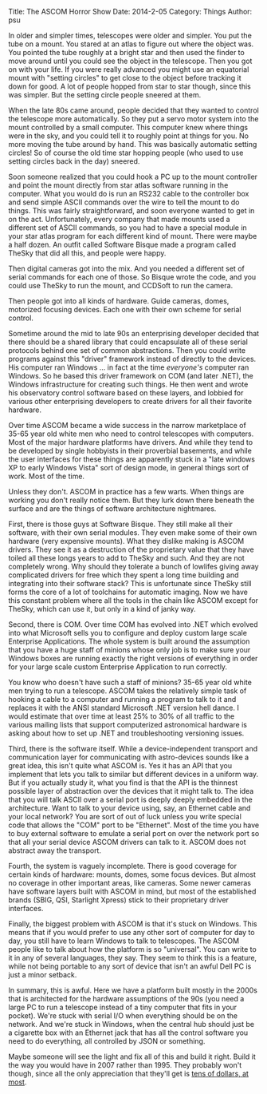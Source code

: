Title: The ASCOM Horror Show
Date: 2014-2-05
Category: Things
Author: psu

In older and simpler times, telescopes were older and simpler. You put the tube on a mount. You stared at an atlas to figure out where the object was. You pointed the tube roughly at a bright star and then used the finder to move around until you could see the object in the telescope. Then you got on with your life. If you were really advanced you might use an equatorial mount with "setting circles" to get close to the object before tracking it down for good. A lot of people hopped from star to star though, since this was simpler. But the setting circle people sneered at them.

When the late 80s came around, people decided that they wanted to control the telescope more automatically. So they put a servo motor system into the mount controlled by a small computer. This computer knew where things were in the sky, and you could tell it to roughly point at things for you. No more moving the tube around by hand. This was basically automatic setting circles! So of course the old time star hopping people (who used to use setting circles back in the day) sneered.

Soon someone realized that you could hook a PC up to the mount controller and point the mount directly from star atlas software running in the computer. What you would do is run an RS232 cable to the controller box and send simple ASCII commands over the wire to tell the mount to do things. This was fairly straightforward, and soon everyone wanted to get in on the act. Unfortunately, every company that made mounts used a different set of ASCII commands, so you had to have a special module in your star atlas program for each different kind of mount. There were maybe a half dozen. An outfit called Software Bisque made a program called TheSky that did all this, and people were happy.

Then digital cameras got into the mix. And you needed a different set of serial commands for each one of those. So Bisque wrote the code, and you could use TheSky to run the mount, and CCDSoft to run the camera. 

Then people got into all kinds of hardware. Guide cameras, domes, motorized focusing devices. Each one with their own scheme for serial control.

Sometime around the mid to late 90s an enterprising developer decided that there should be a shared library that could encapsulate all of these serial protocols behind one set of common abstractions. Then you could write programs against this "driver" framework instead of directly to the devices. His computer ran Windows ... in fact at the time *everyone's* computer ran Windows. So he based this driver framework on COM (and later .NET), the Windows infrastructure for creating such things. He then went and wrote his observatory control software based on these layers, and lobbied for various other enterprising developers to create drivers for all their favorite hardware.

Over time ASCOM became a wide success in the narrow marketplace of 35-65 year old white men who need to control telescopes with computers. Most of the major hardware platforms have drivers. And while they tend to be developed by single hobbyists in their proverbial basements, and while the user interfaces for these things are apparently stuck in a "late windows XP to early Windows Vista" sort of design mode, in general things sort of work. Most of the time.

Unless they don't. ASCOM in practice has a few warts. When things are working you don't really notice them. But they lurk down there beneath the surface and are the things of software architecture nightmares.

First, there is those guys at Software Bisque. They still make all their software, with their own serial modules. They even make some of their own hardware (very expensive mounts). What they dislike making is ASCOM drivers. They see it as a destruction of the proprietary value that they have toiled all these longs years to add to TheSky and such. And they are not completely wrong. Why should they tolerate a bunch of lowlifes giving away complicated drivers for free which they spent a long time building and integrating into their software stack? This is unfortunate since TheSky still forms the core of a lot of toolchains for automatic imaging. Now we have this constant problem where all the tools in the chain like ASCOM except for TheSky, which can use it, but only in a kind of janky way.

Second, there is COM. Over time COM has evolved into .NET which evolved into what Microsoft sells you to configure and deploy custom large scale Enterprise Applications. The whole system is built around the assumption that you have a huge staff of minions whose only job is to make sure your Windows boxes are running exactly the right versions of everything in order for your large scale custom Enterprise Application to run correctly.

You know who doesn't have such a staff of minions? 35-65 year old white men trying to run a telescope. ASCOM takes the relatively simple task of hooking a cable to a computer and running a program to talk to it and replaces it with the ANSI standard Microsoft .NET version hell dance. I would estimate that over time at least 25% to 30% of all traffic to the various mailing lists that support computerized astronomical hardware is asking about how to set up .NET and troubleshooting versioning issues.

Third, there is the software itself. While a device-independent transport and communication layer for communicating with astro-devices sounds like a great idea, this isn't quite what ASCOM is. Yes it has an API that you implement that lets you talk to similar but different devices in a uniform way. But if you actually study it, what you find is that the API is the thinnest possible layer of abstraction over the devices that it might talk to. The idea that you will talk ASCII over a serial port is deeply deeply embedded in the architecture. Want to talk to your device using, say, an Ethernet cable and your local network? You are sort of out of luck unless you write special code that allows the "COM" port to be "Ethernet". Most of the time you have to buy external software to emulate a serial port on over the network port so that all your serial device ASCOM drivers can talk to it. ASCOM does not abstract away the transport.

Fourth, the system is vaguely incomplete. There is good coverage for certain kinds of hardware: mounts, domes, some focus devices. But almost no coverage in other important areas, like cameras. Some newer cameras have software layers built with ASCOM in mind, but most of the established brands (SBIG, QSI, Starlight Xpress) stick to their proprietary driver interfaces. 

Finally, the biggest problem with ASCOM is that it's stuck on Windows. This means that if you would prefer to use any other sort of computer for day to day, you still have to learn Windows to talk to telescopes. The ASCOM people like to talk about how the platform is so "universal". You can write to it in any of several languages, they say. They seem to think this is a feature, while not being portable to any sort of device that isn't an awful Dell PC is just a minor setback.

In summary, this is awful. Here we have a platform built mostly in the 2000s that is architected for the hardware assumptions of the 90s (you need a large PC to run a telescope instead of a tiny computer that fits in your pocket). We're stuck with serial I/O when everything should be on the network. And we're stuck in Windows, when the central hub should just be a cigarette box with an Ethernet jack that has all the control software you need to do everything, all controlled by JSON or something.

Maybe someone will see the light and fix all of this and build it right. Build it the way you would have in 2007 rather than 1995. They probably won't though, since all the only appreciation that they'll get is <a href="http://mutable-states.com/tens-of-dollars.html">tens of dollars, at most</a>.